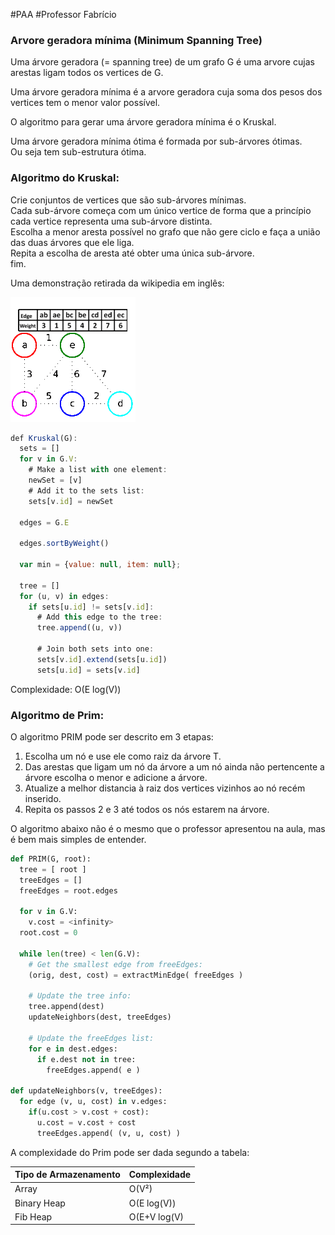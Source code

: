 
#PAA
#Professor Fabrício

### Arvore geradora mínima (Minimum Spanning Tree)

Uma árvore geradora (= spanning tree) de um grafo G é uma arvore cujas
arestas ligam todos os vertices de G.

Uma árvore geradora mínima é a arvore geradora cuja soma dos
pesos dos vertices tem o menor valor possível.

O algoritmo para gerar uma árvore geradora mínima é o Kruskal.

Uma árvore geradora mínima ótima é formada por sub-árvores ótimas.  
Ou seja tem sub-estrutura ótima.

### Algoritmo do Kruskal:

Crie conjuntos de vertices que são sub-árvores mínimas.  
Cada sub-árvore começa com um único vertice de forma que a princípio
cada vertice representa uma sub-árvore distinta.  
Escolha a menor aresta possível no grafo que não gere ciclo
e faça a união das duas árvores que ele liga.  
Repita a escolha de aresta até obter uma única sub-árvore.  
fim.

Uma demonstração retirada da wikipedia em inglês:

![Kruskal demonstration](images/kruskal.gif)

```javascript
def Kruskal(G):
  sets = []
  for v in G.V:
    # Make a list with one element:
    newSet = [v]
    # Add it to the sets list:
    sets[v.id] = newSet

  edges = G.E

  edges.sortByWeight()
  
  var min = {value: null, item: null};

  tree = []
  for (u, v) in edges:
    if sets[u.id] != sets[v.id]:
      # Add this edge to the tree:
      tree.append((u, v))
      
      # Join both sets into one:
      sets[v.id].extend(sets[u.id])
      sets[u.id] = sets[v.id]
```

Complexidade: O(E log(V))

### Algoritmo de Prim:

O algoritmo PRIM pode ser descrito em 3 etapas:

1. Escolha um nó e use ele como raiz da árvore T.
2. Das arestas que ligam um nó da árvore a um nó ainda não pertencente a árvore escolha o menor e adicione a árvore.
3. Atualize a melhor distancia à raiz dos vertices vizinhos ao nó recém inserido.
4. Repita os passos 2 e 3 até todos os nós estarem na árvore.

O algoritmo abaixo não é o mesmo que o professor apresentou na aula, mas é bem mais simples de entender.

```python
def PRIM(G, root):
  tree = [ root ]
  treeEdges = []
  freeEdges = root.edges

  for v in G.V:
    v.cost = <infinity>
  root.cost = 0
  
  while len(tree) < len(G.V):
    # Get the smallest edge from freeEdges:
    (orig, dest, cost) = extractMinEdge( freeEdges )
    
    # Update the tree info:
    tree.append(dest)
    updateNeighbors(dest, treeEdges)
    
    # Update the freeEdges list:
    for e in dest.edges:
      if e.dest not in tree:
        freeEdges.append( e )

def updateNeighbors(v, treeEdges):
  for edge (v, u, cost) in v.edges:
    if(u.cost > v.cost + cost):
      u.cost = v.cost + cost
      treeEdges.append( (v, u, cost) )
```

A complexidade do Prim pode ser dada segundo a tabela:

| Tipo de Armazenamento | Complexidade |
| --------------------- | ------------ |
| Array                 | O(V²)        |
| Binary Heap           | O(E log(V))  |
| Fib Heap              | O(E+V log(V) |







